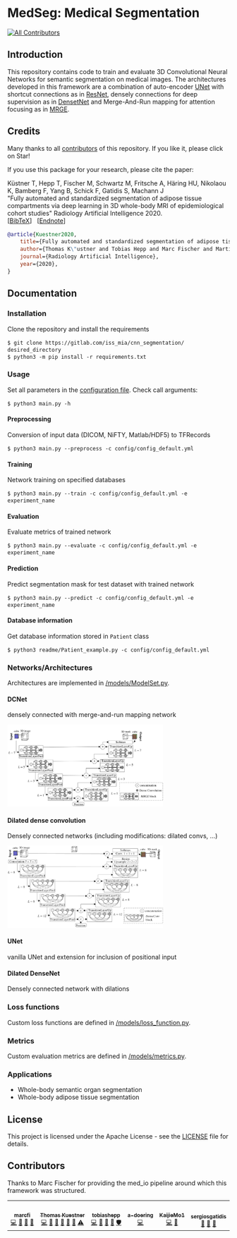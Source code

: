 # MedSeg: Medical Segmentation
<!-- ALL-CONTRIBUTORS-BADGE:START - Do not remove or modify this section -->
[![All Contributors](https://img.shields.io/badge/all_contributors-6-orange.svg?style=flat-square)](#contributors-)
<!-- ALL-CONTRIBUTORS-BADGE:END -->

## Introduction
This repository contains code to train and evaluate 3D Convolutional Neural Networks for semantic segmentation on medical images.
The architectures developed in this framework are a combination of auto-encoder [UNet](https://arxiv.org/abs/1505.04597) with shortcut connections as in [ResNet](https://arxiv.org/abs/1512.03385), densely connections for deep supervision as in [DensetNet](https://arxiv.org/abs/1608.06993) and Merge-And-Run mapping for attention focusing as in [MRGE](https://arxiv.org/abs/1611.07718).

## Credits
Many thanks to all [contributors](##Contributors) of this repository. If you like it, please click on Star!<br/>

If you use this package for your research, please cite the paper:<br/>

Küstner T, Hepp T, Fischer M, Schwartz M, Fritsche A, Häring HU, Nikolaou K, Bamberg F, Yang B, Schick F, Gatidis S, Machann J <br/>
"Fully automated and standardized segmentation of adipose tissue compartments via deep learning in 3D whole-body MRI of epidemiological cohort studies" Radiology Artificial Intelligence 2020.<br/>
[[BibTeX](readme/kuestner_ryai2020.bib)]&nbsp;&nbsp;&nbsp;[[Endnote](readme/kuestner_ryai2020.ris)] 

```bibtex
@article{Kuestner2020,
    title={Fully automated and standardized segmentation of adipose tissue compartments via deep learning in 3D whole-body MRI of epidemiological cohort studies},
    author={Thomas K\"ustner and Tobias Hepp and Marc Fischer and Martin Schwartz and Andreas Fritsche and Hans-Ulrich Häring and Konstantin Nikolaou and Fabian Bamberg and Bin Yang and Fritz Schick and Sergios Gatidis and J\"urgen Machann},
    journal={Radiology Artificial Intelligence},
    year={2020},
}
```

## Documentation

### Installation
Clone the repository and install the requirements
```shell
$ git clone https://gitlab.com/iss_mia/cnn_segmentation/ desired_directory
$ python3 -m pip install -r requirements.txt
```

### Usage
Set all parameters in the [configuration file](./config/config_default.yaml). Check call arguments:
```shell
$ python3 main.py -h 
```

#### Preprocessing
Conversion of input data (DICOM, NiFTY, Matlab/HDF5) to TFRecords
```shell
$ python3 main.py --preprocess -c config/config_default.yml
```

#### Training
Network training on specified databases
```shell
$ python3 main.py --train -c config/config_default.yml -e experiment_name
```

#### Evaluation
Evaluate metrics of trained network
```shell
$ python3 main.py --evaluate -c config/config_default.yml -e experiment_name
```

#### Prediction
Predict segmentation mask for test dataset with trained network
```shell
$ python3 main.py --predict -c config/config_default.yml -e experiment_name
```

#### Database information
Get database information stored in `Patient` class
```shell
$ python3 readme/Patient_example.py -c config/config_default.yml
```

### Networks/Architectures 
Architectures are implemented in [/models/ModelSet.py](./models/ModelSet.py).

#### DCNet
densely connected with merge-and-run mapping network

<img src=readme/MRGE.png width="70%"></img>

#### Dilated dense convolution
Densely connected networks (including modifications: dilated convs, ...)

<img src=readme/dilatedDense.png width="70%"></img>

#### UNet
vanilla UNet and extension for inclusion of positional input

#### Dilated DenseNet
Densely connected network with dilations

### Loss functions
Custom loss functions are defined in [/models/loss_function.py](./models/loss_function.py).

### Metrics
Custom evaluation metrics are defined in [/models/metrics.py](./models/metrics.py).

### Applications
- Whole-body semantic organ segmentation
- Whole-body adipose tissue segmentation

## License
This project is licensed under the Apache License - see the [LICENSE](LICENSE) file for details.

## Contributors 
Thanks to Marc Fischer for providing the med_io pipeline around which this framework was structured.  

<!-- ALL-CONTRIBUTORS-LIST:START - Do not remove or modify this section -->
<!-- prettier-ignore-start -->
<!-- markdownlint-disable -->
<table>
  <tr>
    <td align="center"><a href="https://github.com/marcfi"><img src="https://avatars2.githubusercontent.com/u/48595245?v=4" width="100px;" alt=""/><br /><sub><b>marcfi</b></sub></a><br /><a href="https://github.com/lab-midas/med_segmentation/commits?author=marcfi" title="Code">💻</a> <a href="#ideas-marcfi" title="Ideas, Planning, & Feedback">🤔</a> <a href="#maintenance-marcfi" title="Maintenance">🚧</a> <a href="#tool-marcfi" title="Tools">🔧</a></td>
    <td align="center"><a href="https://sites.google.com/site/kspaceastronauts"><img src="https://avatars1.githubusercontent.com/u/15344655?v=4" width="100px;" alt=""/><br /><sub><b>Thomas Kuestner</b></sub></a><br /><a href="https://github.com/lab-midas/med_segmentation/commits?author=thomaskuestner" title="Code">💻</a> <a href="#ideas-thomaskuestner" title="Ideas, Planning, & Feedback">🤔</a> <a href="#maintenance-thomaskuestner" title="Maintenance">🚧</a> <a href="#projectManagement-thomaskuestner" title="Project Management">📆</a> <a href="https://github.com/lab-midas/med_segmentation/commits?author=thomaskuestner" title="Documentation">📖</a> <a href="https://github.com/lab-midas/med_segmentation/pulls?q=is%3Apr+reviewed-by%3Athomaskuestner" title="Reviewed Pull Requests">👀</a> <a href="https://github.com/lab-midas/med_segmentation/commits?author=thomaskuestner" title="Tests">⚠️</a></td>
    <td align="center"><a href="https://www.is.mpg.de/de/people/thepp"><img src="https://avatars1.githubusercontent.com/u/30172495?v=4" width="100px;" alt=""/><br /><sub><b>tobiashepp</b></sub></a><br /><a href="https://github.com/lab-midas/med_segmentation/commits?author=tobiashepp" title="Code">💻</a> <a href="#ideas-tobiashepp" title="Ideas, Planning, & Feedback">🤔</a> <a href="#maintenance-tobiashepp" title="Maintenance">🚧</a> <a href="#tool-tobiashepp" title="Tools">🔧</a> <a href="#security-tobiashepp" title="Security">🛡️</a></td>
    <td align="center"><a href="https://github.com/a-doering"><img src="https://avatars1.githubusercontent.com/u/35858164?v=4" width="100px;" alt=""/><br /><sub><b>a-doering</b></sub></a><br /><a href="https://github.com/lab-midas/med_segmentation/commits?author=a-doering" title="Code">💻</a></td>
    <td align="center"><a href="https://github.com/KaijieMo1"><img src="https://avatars3.githubusercontent.com/u/69183027?v=4" width="100px;" alt=""/><br /><sub><b>KaijieMo1</b></sub></a><br /><a href="https://github.com/lab-midas/med_segmentation/commits?author=KaijieMo1" title="Code">💻</a> <a href="https://github.com/lab-midas/med_segmentation/commits?author=KaijieMo1" title="Documentation">📖</a></td>
    <td align="center"><a href="https://github.com/sergiosgatidis"><img src="https://avatars1.githubusercontent.com/u/52936169?v=4" width="100px;" alt=""/><br /><sub><b>sergiosgatidis</b></sub></a><br /><a href="#ideas-sergiosgatidis" title="Ideas, Planning, & Feedback">🤔</a> <a href="#projectManagement-sergiosgatidis" title="Project Management">📆</a> <a href="#question-sergiosgatidis" title="Answering Questions">💬</a></td>
  </tr>
</table>

<!-- markdownlint-enable -->
<!-- prettier-ignore-end -->
<!-- ALL-CONTRIBUTORS-LIST:END -->
